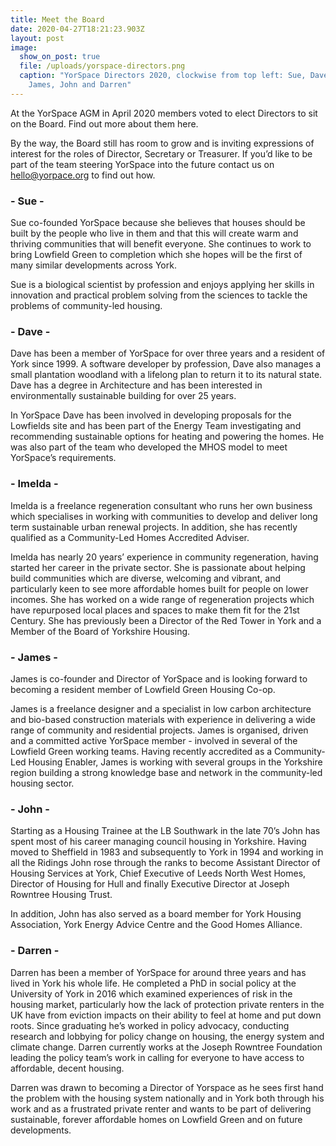 ```yaml
---
title: Meet the Board
date: 2020-04-27T18:21:23.903Z
layout: post
image:
  show_on_post: true
  file: /uploads/yorspace-directors.png
  caption: "YorSpace Directors 2020, clockwise from top left: Sue, Dave, Imelda,
    James, John and Darren"
---
```

At the YorSpace AGM in April 2020 members voted to elect Directors to sit on the Board. Find out more about them here.

By the way, the Board still has room to grow and is inviting expressions of interest for the roles of Director, Secretary or Treasurer. If you’d like to be part of the team steering YorSpace into the future contact us on [hello@yorpace.org](<mailto: hello@yorspace.org>) to find out how.

### \- Sue -  

Sue co-founded YorSpace because she believes that houses should be built by the people who live in them and that this will create warm and thriving communities that will benefit everyone. She continues to work to bring Lowfield Green to completion which she hopes will be the first of many similar developments across York.

Sue is a biological scientist by profession and enjoys applying her skills in innovation and practical problem solving from the sciences to tackle the problems of community-led housing.

### \- Dave - 

Dave has been a member of YorSpace for over three years and a resident of York since 1999. A software developer by profession, Dave also manages a small plantation woodland with a lifelong plan to return it to its natural state. Dave has a degree in Architecture and has been interested in environmentally sustainable building for over 25 years.

In YorSpace Dave has been involved in developing proposals for the Lowfields site and has been part of the Energy Team investigating and recommending sustainable options for heating and powering the homes. He was also part of the team who developed the MHOS model to meet YorSpace’s requirements.

### \- Imelda - 

Imelda is a freelance regeneration consultant who runs her own business which specialises in working with communities to develop and deliver long term sustainable urban renewal projects. In addition, she has recently qualified as a Community-Led Homes Accredited Adviser.

Imelda has nearly 20 years’ experience in community regeneration, having started her career in the private sector. She is passionate about helping build communities which are diverse, welcoming and vibrant, and particularly keen to see more affordable homes built for people on lower incomes. She has worked on a wide range of regeneration projects which have repurposed local places and spaces to make them fit for the 21st Century. She has previously been a Director of the Red Tower in York and a Member of the Board of Yorkshire Housing.

### \- James - 

James is co-founder and Director of YorSpace and is looking forward to becoming a resident member of Lowfield Green Housing Co-op.

James is a freelance designer and a specialist in low carbon architecture and bio-based construction materials with experience in delivering a wide range of community and residential projects. James is organised, driven and a committed active YorSpace member - involved in several of the Lowfield Green working teams. Having recently accredited as a Community-Led Housing Enabler, James is working with several groups in the Yorkshire region building a strong knowledge base and network in the community-led housing sector.

### \- John - 

Starting as a Housing Trainee at the LB Southwark in the late 70’s John has spent most of his career managing council housing in Yorkshire. Having moved to Sheffield in 1983 and subsequently to York in 1994 and working in all the Ridings John rose through the ranks to become Assistant Director of Housing Services at York, Chief Executive of Leeds North West Homes, Director of Housing for Hull and finally Executive Director at Joseph Rowntree Housing Trust.

In addition, John has also served as a board member for York Housing Association, York Energy Advice Centre and the Good Homes Alliance.

### \- Darren - 

Darren has been a member of YorSpace for around three years and has lived in York his whole life. He completed a PhD in social policy at the University of York in 2016 which examined experiences of risk in the housing market, particularly how the lack of protection private renters in the UK have from eviction impacts on their ability to feel at home and put down roots. Since graduating he’s worked in policy advocacy, conducting research and lobbying for policy change on housing, the energy system and climate change. Darren currently works at the Joseph Rowntree Foundation leading the policy team’s work in calling for everyone to have access to affordable, decent housing.

Darren was drawn to becoming a Director of Yorspace as he sees first hand the problem with the housing system nationally and in York both through his work and as a frustrated private renter and wants to be part of delivering sustainable, forever affordable homes on Lowfield Green and on future developments.